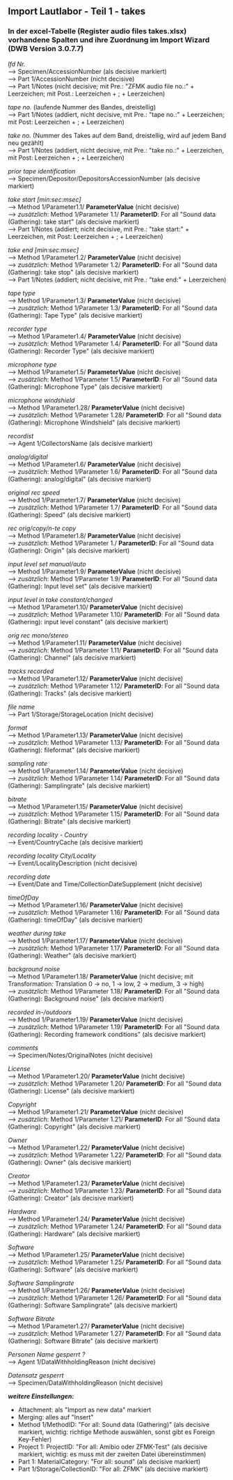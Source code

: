 ## Import Lautlabor  - Teil 1 - takes

### In der excel-Tabelle (Register audio files takes.xlsx) vorhandene Spalten und ihre Zuordnung im Import Wizard (DWB Version 3.0.7.7)  

_lfd Nr._  
--> Specimen/AccessionNumber (als decisive markiert)  
--> Part 1/AccessionNumber (nicht decisive)  
--> Part 1/Notes (nicht decisive; mit Pre.: "ZFMK audio file no.:" + Leerzeichen; mit Post.: Leerzeichen + ; + Leerzeichen)  


_tape no._ (laufende Nummer des Bandes, dreistellig)    
--> Part 1/Notes (addiert, nicht decisive, mit Pre.: "tape no.:" + Leerzeichen; mit Post: Leerzeichen + ; + Leerzeichen)  


_take no._ (Nummer des Takes auf dem Band, dreistellig, wird auf jedem Band neu gezählt)  
--> Part 1/Notes (addiert, nicht decisive, mit Pre.: "take no.:" + Leerzeichen, mit Post: Leerzeichen + ; + Leerzeichen)  


_prior tape identification_  
--> Specimen/Depositor/DepositorsAccessionNumber (als decisive markiert)  


_take start [min:sec:msec]_  
--> Method 1/Parameter1.1/ **ParameterValue** (nicht decisive)  
-->       _zusätzlich_: Method 1/Parameter 1.1/ **ParameterID**: For all "Sound data (Gathering): take start" (als decisive markiert)   
--> Part 1/Notes (addiert; nicht decisive, mit Pre.: "take start:" + Leerzeichen, mit Post: Leerzeichen + ; + Leerzeichen)  


_take end [min:sec:msec]_  
--> Method 1/Parameter1.2/ **ParameterValue** (nicht decisive)  
-->       _zusätzlich_: Method 1/Parameter 1.2/ **ParameterID**: For all "Sound data (Gathering): take stop" (als decisive markiert)  
--> Part 1/Notes (addiert; nicht decisive, mit Pre.: "take end:" + Leerzeichen)  


_tape type_  
--> Method 1/Parameter1.3/ **ParameterValue** (nicht decisive)  
-->       _zusätzlich_: Method 1/Parameter 1.3/ **ParameterID**: For all "Sound data (Gathering): Tape Type"  (als decisive markiert)  


_recorder type_  
--> Method 1/Parameter1.4/ **ParameterValue** (nicht decisive)  
-->       _zusätzlich_: Method 1/Parameter 1.4/ **ParameterID**: For all "Sound data (Gathering): Recorder Type"  (als decisive markiert)  


_microphone type_  
--> Method 1/Parameter1.5/ **ParameterValue** (nicht decisive)  
-->       _zusätzlich_: Method 1/Parameter 1.5/ **ParameterID**: For all "Sound data (Gathering): Microphone Type"  (als decisive markiert)  


_microphone windshield_  
--> Method 1/Parameter1.28/ **ParameterValue** (nicht decisive)  
-->       _zusätzlich_: Method 1/Parameter 1.28/ **ParameterID**: For all "Sound data (Gathering): Microphone Windshield"  (als decisive markiert)  


_recordist_  
--> Agent 1/CollectorsName (als decisive markiert)  


_analog/digital_  
--> Method 1/Parameter1.6/ **ParameterValue** (nicht decisive)  
-->       _zusätzlich_: Method 1/Parameter 1.6/ **ParameterID**: For all "Sound data (Gathering): analog/digital"  (als decisive markiert)  


_original rec speed_  
--> Method 1/Parameter1.7/ **ParameterValue** (nicht decisive)  
-->       _zusätzlich_: Method 1/Parameter 1.7/ **ParameterID**: For all "Sound data (Gathering): Speed"  (als decisive markiert)  


_rec orig/copy/n-te copy_  
--> Method 1/Parameter1.8/ **ParameterValue** (nicht decisive)  
-->       _zusätzlich_: Method 1/Parameter 1./ **ParameterID**: For all "Sound data (Gathering): Origin"  (als decisive markiert)  


_input level set manual/auto_  
--> Method 1/Parameter1.9/ **ParameterValue** (nicht decisive)  
-->       _zusätzlich_: Method 1/Parameter 1.9/ **ParameterID**: For all "Sound data (Gathering): Input level set"  (als decisive markiert)  


_input level in take constant/changed_  
--> Method 1/Parameter1.10/ **ParameterValue** (nicht decisive)  
-->       _zusätzlich_: Method 1/Parameter 1.10/ **ParameterID**: For all "Sound data (Gathering): input level constant"  (als decisive markiert)  


_orig rec mono/stereo_  
--> Method 1/Parameter1.11/ **ParameterValue** (nicht decisive)  
-->       _zusätzlich_: Method 1/Parameter 1.11/ **ParameterID**: For all "Sound data (Gathering): Channel"  (als decisive markiert)  


_tracks recorded_  
--> Method 1/Parameter1.12/ **ParameterValue** (nicht decisive)  
-->       _zusätzlich_: Method 1/Parameter 1.12/ **ParameterID**: For all "Sound data (Gathering): Tracks"  (als decisive markiert)  


_file name_  
--> Part 1/Storage/StorageLocation (nicht decisive)  
         

_format_  
--> Method 1/Parameter1.13/ **ParameterValue** (nicht decisive)  
-->       _zusätzlich_: Method 1/Parameter 1.13/ **ParameterID**: For all "Sound data (Gathering): fileformat"  (als decisive markiert)  


_sampling rate_  
--> Method 1/Parameter1.14/ **ParameterValue** (nicht decisive)  
-->       _zusätzlich_: Method 1/Parameter 1.14/ **ParameterID**: For all "Sound data (Gathering): Samplingrate"  (als decisive markiert)  

_bitrate_  
--> Method 1/Parameter1.15/ **ParameterValue** (nicht decisive)  
-->       _zusätzlich_: Method 1/Parameter 1.15/ **ParameterID**: For all "Sound data (Gathering): Bitrate"  (als decisive markiert)  


_recording locality - Country_  
--> Event/CountryCache (als decisive markiert)  


_recording locality City/Locality_  
--> Event/LocalityDescription (nicht decisive)  


_recording date_  
--> Event/Date and Time/CollectionDateSupplement  (nicht decisive)  


_timeOfDay_  
--> Method 1/Parameter1.16/ **ParameterValue** (nicht decisive)  
-->       _zusätzlich_: Method 1/Parameter 1.16/ **ParameterID**: For all "Sound data (Gathering): timeOfDay"  (als decisive markiert)  


_weather during take_  
--> Method 1/Parameter1.17/ **ParameterValue** (nicht decisive)  
-->       _zusätzlich_: Method 1/Parameter 1.17/ **ParameterID**: For all "Sound data (Gathering): Weather"  (als decisive markiert)  


_background noise_  
--> Method 1/Parameter1.18/ **ParameterValue** (nicht decisive; mit Transformation: Translation 0 -> no, 1 -> low, 2 -> medium, 3 -> high)  
-->       _zusätzlich_: Method 1/Parameter 1.18/ **ParameterID**: For all "Sound data (Gathering): Background noise"  (als decisive markiert)  


_recorded in-/outdoors_  
--> Method 1/Parameter1.19/ **ParameterValue** (nicht decisive)  
-->       _zusätzlich_: Method 1/Parameter 1.19/ **ParameterID**: For all "Sound data (Gathering): Recording framework conditions"  (als decisive markiert)  


_comments_  
--> Specimen/Notes/OriginalNotes (nicht decisive)  


_License_  
--> Method 1/Parameter1.20/ **ParameterValue** (nicht decisive)  
-->       _zusätzlich_: Method 1/Parameter 1.20/ **ParameterID**: For all "Sound data (Gathering): License"  (als decisive markiert)  


_Copyright_  
--> Method 1/Parameter1.21/ **ParameterValue** (nicht decisive)  
-->       _zusätzlich_: Method 1/Parameter 1.21/ **ParameterID**: For all "Sound data (Gathering): Copyright"  (als decisive markiert)  


_Owner_  
--> Method 1/Parameter1.22/ **ParameterValue** (nicht decisive)  
-->       _zusätzlich_: Method 1/Parameter 1.22/ **ParameterID**: For all "Sound data (Gathering): Owner"  (als decisive markiert)  


_Creator_   
--> Method 1/Parameter1.23/ **ParameterValue** (nicht decisive)  
-->       _zusätzlich_: Method 1/Parameter 1.23/ **ParameterID**: For all "Sound data (Gathering): Creator"  (als decisive markiert)  


_Hardware_   
--> Method 1/Parameter1.24/ **ParameterValue** (nicht decisive)  
-->       _zusätzlich_: Method 1/Parameter 1.24/ **ParameterID**: For all "Sound data (Gathering): Hardware"  (als decisive markiert)  


_Software_  
--> Method 1/Parameter1.25/ **ParameterValue** (nicht decisive)  
-->       _zusätzlich_: Method 1/Parameter 1.25/ **ParameterID**: For all "Sound data (Gathering): Software"  (als decisive markiert)  


_Software Samplingrate_  
--> Method 1/Parameter1.26/ **ParameterValue** (nicht decisive)  
-->       _zusätzlich_: Method 1/Parameter 1.26/ **ParameterID**: For all "Sound data (Gathering): Software Samplingrate"  (als decisive markiert)  


_Software Bitrate_  
--> Method 1/Parameter1.27/ **ParameterValue** (nicht decisive)  
-->       _zusätzlich_: Method 1/Parameter 1.27/ **ParameterID**: For all "Sound data (Gathering): Software Bitrate"  (als decisive markiert)  


_Personen Name gesperrt ?_  
--> Agent 1/DataWithholdingReason (nicht decisive)  


_Datensatz gesperrt_  
--> Specimen/DataWithholdingReason (nicht decisive)  




_**weitere Einstellungen:**_  

-  Attachment: als "Import as new data" markiert  
-  Merging: alles auf "Insert"  
-  Method 1/MethodID: "For all: Sound data (Gathering)" (als decisive markiert, wichtig: richtige Methode auswählen, sonst gibt es Foreign Key-Fehler)
-  Project 1: ProjectID: "For all: Amibio oder ZFMK-Test" (als decisive markiert, wichtig: es muss mit der zweiten Datei übereinstimmen)  
-  Part 1: MaterialCategory: "For all: sound" (als decisive markiert)  
-  Part 1/Storage/CollectionID: "For all: ZFMK" (als decisive markiert)  





